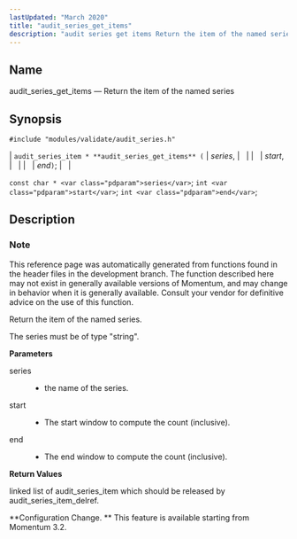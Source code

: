 ```yaml
---
lastUpdated: "March 2020"
title: "audit_series_get_items"
description: "audit series get items Return the item of the named series audit series item audit series get items series start end const char series int start int end This reference page was automatically generated from functions found in the header files in the development branch The function described here may..."
---
```


<a name="apis.audit_series_get_items"></a> 
## Name

audit_series_get_items — Return the item of the named series

## Synopsis

`#include "modules/validate/audit_series.h"`

| `audit_series_item * **audit_series_get_items** (` | <var class="pdparam">series</var>, |   |
|   | <var class="pdparam">start</var>, |   |
|   | <var class="pdparam">end</var>`)`; |   |

`const char * <var class="pdparam">series</var>`;
`int <var class="pdparam">start</var>`;
`int <var class="pdparam">end</var>`;<a name="idp47202048"></a> 
## Description

### Note

This reference page was automatically generated from functions found in the header files in the development branch. The function described here may not exist in generally available versions of Momentum, and may change in behavior when it is generally available. Consult your vendor for definitive advice on the use of this function.

Return the item of the named series.

The series must be of type "string".

**<a name="idp47205392"></a> Parameters**

<dl class="variablelist">

<dt>series</dt>

<dd>

- the name of the series.

</dd>

<dt>start</dt>

<dd>

- The start window to compute the count (inclusive).

</dd>

<dt>end</dt>

<dd>

- The end window to compute the count (inclusive).

</dd>

</dl>

**<a name="idp47212144"></a> Return Values**

linked list of audit_series_item which should be released by audit_series_item_delref.

**Configuration Change. ** This feature is available starting from Momentum 3.2.